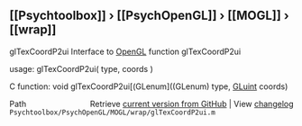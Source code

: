 ## [[Psychtoolbox]] &#8250; [[PsychOpenGL]] &#8250; [[MOGL]] &#8250; [[wrap]]

glTexCoordP2ui  Interface to [OpenGL](OpenGL) function glTexCoordP2ui  
  
usage:  glTexCoordP2ui( type, coords )  
  
C function:  void glTexCoordP2ui[(GLenum]((GLenum) type, [GLuint](GLuint) coords)  




<div class="code_header" style="text-align:right;">
  <span style="float:left;">Path&nbsp;&nbsp;</span> <span class="counter">Retrieve <a href=
  "https://raw.github.com/Psychtoolbox-3/Psychtoolbox-3/beta/Psychtoolbox/PsychOpenGL/MOGL/wrap/glTexCoordP2ui.m">current version from GitHub</a> | View <a href=
  "https://github.com/Psychtoolbox-3/Psychtoolbox-3/commits/beta/Psychtoolbox/PsychOpenGL/MOGL/wrap/glTexCoordP2ui.m">changelog</a></span>
</div>
<div class="code">
  <code>Psychtoolbox/PsychOpenGL/MOGL/wrap/glTexCoordP2ui.m</code>
</div>

